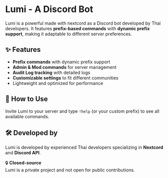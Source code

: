 # Lumi - A Discord Bot  

Lumi is a powerful made with nextcord as a Discord bot developed by Thai developers. It features **prefix-based commands** with **dynamic prefix support**, making it adaptable to different server preferences.  

## ✨ Features  
- **Prefix commands** with dynamic prefix support  
- **Admin & Mod commands** for server management  
- **Audit Log tracking** with detailed logs  
- **Customizable settings** to fit different communities  
- Lightweight and optimized for performance  

## 🚀 How to Use  
Invite Lumi to your server and type `!help` (or your custom prefix) to see all available commands.  

## 🛠 Developed by  
Lumi is developed by experienced Thai developers specializing in **Nextcord** and **Discord API**.  

🔒 **Closed-source**  
Lumi is a private project and not open for public contributions.  

